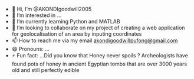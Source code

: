 - 👋 Hi, I’m @AKONDIgoodwill2005
- 👀 I’m interested in ...
- 🌱 I’m currently learning Python and MATLAB
- 💞️ I’m looking to collaborate on my project of creating a web application for geolocalisation of an area by inputing coordinates
- 📫 How to reach me via my email akondigoodwillpufong@gmail.com
- 😄 Pronouns: ...
- ⚡ Fun fact: ...Did you know that Honey never spoils ? Archeologists have found pots of honey in ancient Egyptian tombs that are over 3000 years old and still perfectly edible

<!---
AKONDIgoodwill2005/AKONDIgoodwill2005 is a ✨ special ✨ repository because its `README.md` (this file) appears on your GitHub profile.
You can click the Preview link to take a look at your changes.
--->
